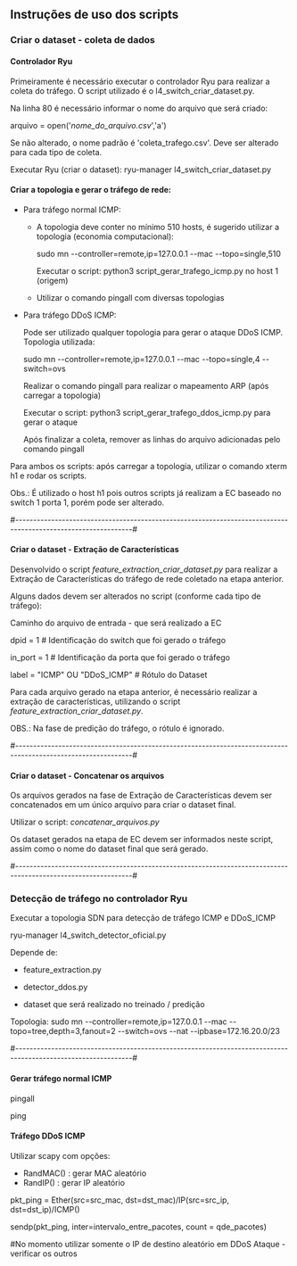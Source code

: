 ## Instruções de uso dos scripts ##

### Criar o dataset - coleta de dados

#### Controlador Ryu

Primeiramente é necessário executar o controlador Ryu para realizar a coleta do tráfego. O script utilizado é o l4_switch_criar_dataset.py.

Na linha 80 é necessário informar o nome do arquivo que será criado:

arquivo = open('*nome_do_arquivo.csv*','a')

Se não alterado, o nome padrão é 'coleta_trafego.csv'. Deve ser alterado para cada tipo de coleta.

Executar Ryu (criar o dataset): 
ryu-manager l4_switch_criar_dataset.py

#### Criar a topologia e gerar o tráfego de rede:

- Para tráfego normal ICMP: 

  - A topologia deve conter no mínimo 510 hosts, é sugerido utilizar a topologia (economia computacional):

    sudo mn --controller=remote,ip=127.0.0.1 --mac --topo=single,510
  
    Executar o script: python3 script_gerar_trafego_icmp.py no host 1 (origem)
  
  - Utilizar o comando pingall com diversas topologias

- Para tráfego DDoS ICMP:  

  Pode ser utilizado qualquer topologia para gerar o ataque DDoS ICMP. Topologia utilizada:
  
  sudo mn --controller=remote,ip=127.0.0.1 --mac --topo=single,4 --switch=ovs
  
  Realizar o comando pingall para realizar o mapeamento ARP (após carregar a topologia)
  
  Executar o script: python3 script_gerar_trafego_ddos_icmp.py para gerar o ataque
  
  Após finalizar a coleta, remover as linhas do arquivo adicionadas pelo comando pingall



Para ambos os scripts: após carregar a topologia, utilizar o comando xterm h1 e rodar os scripts.

Obs.: É utilizado o host h1 pois outros scripts já realizam a EC baseado no switch 1 porta 1, porém pode ser alterado.

#--------------------------------------------------------------------------------------------------------------#

#### Criar o dataset - Extração de Características

Desenvolvido o script *feature_extraction_criar_dataset.py* para realizar a Extração de Características do tráfego de rede coletado na etapa anterior.

Alguns dados devem ser alterados no script (conforme cada tipo de tráfego):

Caminho do arquivo de entrada - que será realizado a EC

dpid = 1 # Identificação do switch que foi gerado o tráfego

in_port = 1 # Identificação da porta que foi gerado o tráfego

label = "ICMP" OU "DDoS_ICMP" # Rótulo do Dataset 

Para cada arquivo gerado na etapa anterior, é necessário realizar a extração de características, utilizando o script *feature_extraction_criar_dataset.py*.

OBS.: Na fase de predição do tráfego, o rótulo é ignorado. 


#--------------------------------------------------------------------------------------------------------------#

#### Criar o dataset - Concatenar os arquivos 
Os arquivos gerados na fase de Extração de Características devem ser concatenados em um único arquivo para criar o dataset final.

Utilizar o script: *concatenar_arquivos.py*

Os dataset gerados na etapa de EC devem ser informados neste script, assim como o nome do dataset final que será gerado.

#--------------------------------------------------------------------------------------------------------------#

### Detecção de tráfego no controlador Ryu

Executar a topologia SDN para detecção de tráfego ICMP e DDoS_ICMP

ryu-manager l4_switch_detector_oficial.py

Depende de:

- feature_extraction.py

- detector_ddos.py

- dataset que será realizado no treinado / predição

Topologia: sudo mn --controller=remote,ip=127.0.0.1 --mac --topo=tree,depth=3,fanout=2 --switch=ovs --nat --ipbase=172.16.20.0/23

#--------------------------------------------------------------------------------------------------------------#

#### Gerar tráfego normal ICMP

pingall

ping <ip>

#### Tráfego DDoS ICMP

Utilizar scapy com opções:
  - RandMAC() : gerar MAC aleatório
  - RandIP()  : gerar IP aleatório
  
pkt_ping = Ether(src=src_mac, dst=dst_mac)/IP(src=src_ip, dst=dst_ip)/ICMP()
  
sendp(pkt_ping, inter=intervalo_entre_pacotes, count = qde_pacotes)

#No momento utilizar somente o IP de destino aleatório em DDoS Ataque - verificar os outros
